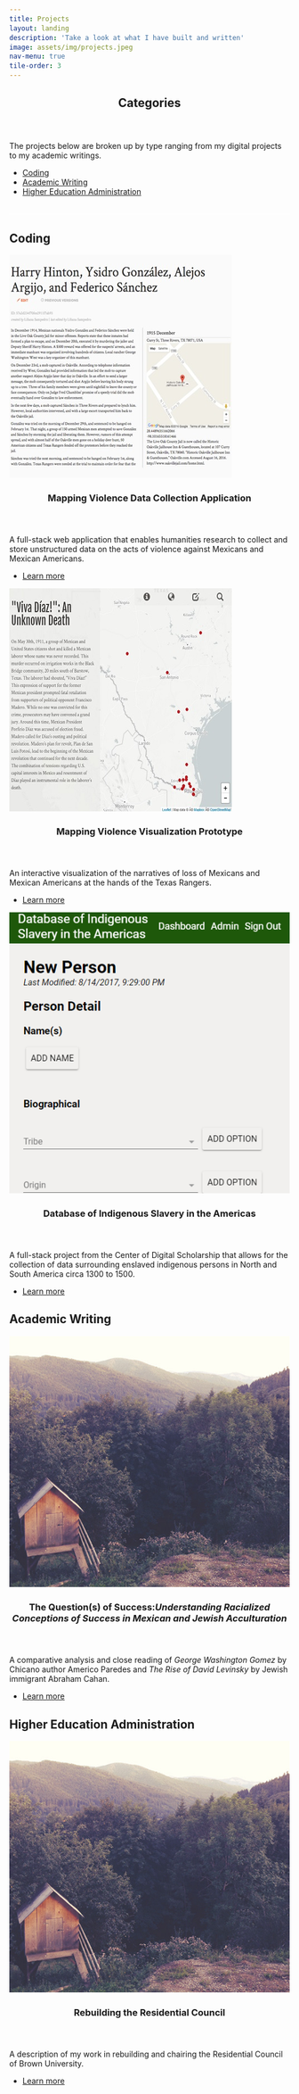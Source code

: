```yaml
---
title: Projects
layout: landing
description: 'Take a look at what I have built and written'
image: assets/img/projects.jpeg
nav-menu: true
tile-order: 3
---
```


<!-- Main -->
<div id="main">

<!-- One -->
<section id="one">
	<div class="inner" style="border-bottom: white 2px solid; padding-bottom: 17px;">
		<header class="major">
			<h2>Categories</h2>
		</header>
		<p>The projects below are broken up by type ranging from my digital projects to my academic writings.</p>
		<ul class="actions">
			<li><a href="#coding" class="button scrolly">Coding</a></li>
			<li><a href="#acadwriting" class="button scrolly">Academic Writing</a></li>
			<li><a href="#hea" class="button scrolly">Higher Education Administration</a></li>
		</ul>
	</div>
</section>

<!-- Two -->
<section id="two" class="spotlights">
	<h2 id="coding">Coding</h2>
	<span></span>
	<section>
		<a href="/projects/mapping-violence-data" class="image">
			<img src="assets/images/mappingviolence-data.jpg" alt="" data-position="center center" />
		</a>
		<div class="content">
			<div class="inner">
				<header class="major">
					<h3>Mapping Violence Data Collection Application</h3>
				</header>
				<p>A full-stack web application that enables humanities research to collect and store unstructured data on the acts of violence against Mexicans and Mexican Americans.</p>
				<ul class="actions">
					<li><a href="/projects/mapping-violence-data" class="button">Learn more</a></li>
				</ul>
			</div>
		</div>
	</section>
	<section>
		<a href="/projects/mapping-violence-visualization" class="image">
			<img src="assets/images/mappingviolence-viz.jpg" alt="" data-position="top center" />
		</a>
		<div class="content">
			<div class="inner">
				<header class="major">
					<h3>Mapping Violence Visualization Prototype</h3>
				</header>
				<p>An interactive visualization of the narratives of loss of Mexicans and Mexican Americans at the hands of the Texas Rangers.</p>
				<ul class="actions">
					<li><a href="generic.html" class="button">Learn more</a></li>
				</ul>
			</div>
		</div>
	</section>
	<section>
		<a href="/projects/disa" class="image">
			<img src="assets/images/disa.png" alt="" data-position="25% 25%" />
		</a>
		<div class="content">
			<div class="inner">
				<header class="major">
					<h3>Database of Indigenous Slavery in the Americas</h3>
				</header>
				<p>A full-stack project from the Center of Digital Scholarship that allows for the collection of data surrounding enslaved indigenous persons in North and South America circa 1300 to 1500.</p>
				<ul class="actions">
					<li><a href="/projects/disa" class="button">Learn more</a></li>
				</ul>
			</div>
		</div>
	</section>
	<h2 class="center-align" id="acadwriting">Academic Writing</h2>
	<span></span>
	<section>
		<a href="/writings/academic/gwg-rdl" class="image">
			<img src="assets/images/pic10.jpg" alt="" data-position="25% 25%" />
		</a>
		<div class="content">
			<div class="inner">
				<header class="major">
					<h3>The Question(s) of Success:<em>Understanding Racialized Conceptions of Success in Mexican and Jewish Acculturation</em></h3>
				</header>
				<p>A comparative analysis and close reading of <em>George Washington Gomez</em> by Chicano author Americo Paredes and <em>The Rise of David Levinsky</em> by Jewish immigrant Abraham Cahan.</p>
				<ul class="actions">
					<li><a href="/writings/academic/gwg-rdl" class="button">Learn more</a></li>
				</ul>
			</div>
		</div>
	</section>
	<h2 class="center-align" id="hea">Higher Education Administration</h2>
	<span></span>
	<section>
		<a href="/projects/rescouncil" class="image">
			<img src="assets/images/pic10.jpg" alt="" data-position="25% 25%" />
		</a>
		<div class="content">
			<div class="inner">
				<header class="major">
					<h3>Rebuilding the Residential Council</h3>
				</header>
				<p>A description of my work in rebuilding and chairing the Residential Council of Brown University.</p>
				<ul class="actions">
					<li><a href="/projects/rescouncil" class="button">Learn more</a></li>
				</ul>
			</div>
		</div>
	</section>

</section>

</div>
